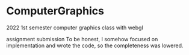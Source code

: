 # ComputerGraphics
2022 1st semester computer graphics class with webgl

assignment submission
To be honest, I somehow focused on implementation and wrote the code, so the completeness was lowered.
